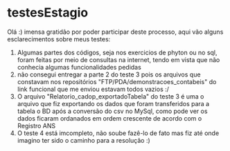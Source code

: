 # testesEstagio

Olá :) imensa gratidão por poder participar deste processo, aqui vão alguns esclarecimentos sobre meus testes:

1. Algumas partes dos códigos, seja nos exercicios de phyton ou no sql, foram feitas por meio de consultas na internet, tendo em vista que não conhecia algumas funcionalidades pedidas
2. não consegui entregar a parte 2 do teste 3 pois os arquivos que constavam nos repositórios "FTP/PDA/demonstracoes_contabeis" do link funcional que me enviou estavam todos vazios :/
3. O arquivo "Relatorio_cadop_exportadoTabela" do teste 3 é uma o arquivo que fiz exportando os dados que foram transferidos para a tabela o BD após a conversão do csv no MySql, como pode ver os dados ficaram ordanados em ordem crescente de acordo com o Registro ANS
4. O teste 4 está imcompleto, não soube fazê-lo de fato mas fiz até onde imagino ter sido o caminho para a resolução :)

